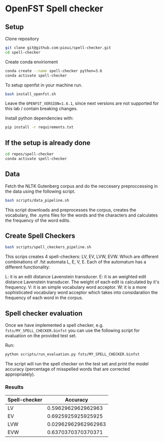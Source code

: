 # OpenFST Spell checker 

## Setup

Clone repository

```bash
git clone git@github.com:pioui/spell-checker.git
cd spell-checker
```

Create conda envirioment

```bash
conda create --name spell-checker python=3.6
conda activate spell-checker
```

To setup openfst in your machine run.

```bash
bash install_openfst.sh
```

Leave the `OPENFST_VERSION=1.6.1`, since next versions are not supported for this lab / contain breaking changes.

Install python dependencies with:

```bash
pip install -r requirements.txt
```

## If the setup is already done

```bash
cd repos/spell-checker
conda activate spell-checker
```

## Data 
Fetch the NLTK Gutenberg corpus and do the neccesery preproccessing in the data using the following script.

```bash
bash scripts/data_pipeline.sh
```
This script downloads and preprocesses the corpus, creates the vocabulary, the .syms files for the words and the characters and calculates the frequency of the word edits.

##

## Create Spell Checkers

```bash
bash scripts/spell_ckeckers_pipeline.sh
```
This scrips creates 4 spell-checkers: LV, EV, LVW, EVW. Which are different combinations of .fst automata L, E, V, E. Each of the automatum has a different functionality:

L: it is an edit distance Lavenstein transducer.
E: it is an weighted edit distance Lavenstein transducer. The weight of each edit is calculated by it's frequency.
V: it is an simple vocabulary word acceptor.
W: it is a more sophisticated vocabulary word acceptor which takes into considaration the frequency of each word in the corpus.

## Spell checker evaluation

Once we have implemented a spell checker, e.g. `fsts/MY_SPELL_CHECKER.binfst` you can use the
following script for evaluation on the provided test set.

Run:

```bash
python scripts/run_evaluation.py fsts/MY_SPELL_CHECKER.binfst
```

The script will run the spell checker on the test set and print the model accuracy (percentage
of misspelled words that are corrected appropriately).

### Results

| Spell-checker  | Accuracy  |
|--------------- |-----------|
|LV  |0.5962962962962963     | 
|EV  |0.6925925925925925     |
|LVW |0.02962962962962963    |
|EVW |0.6370370370370371     |

